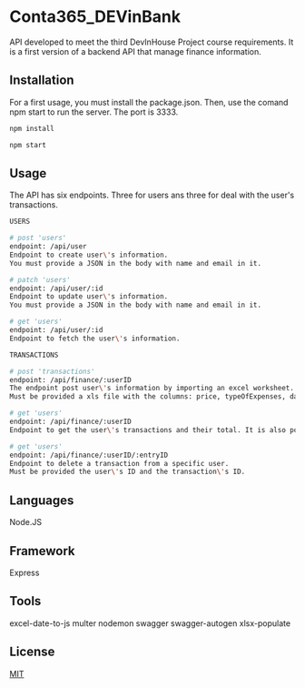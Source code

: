 # Conta365_DEVinBank

API developed to meet the third DevInHouse Project course requirements.
It is a first version of a backend API that manage finance information.

## Installation

For a first usage, you must install the package.json.
Then, use the comand npm start to run the server.
The port is 3333.

```bash
npm install

npm start
```

## Usage

The API has six endpoints. Three for users ans three for deal with the user's transactions.

```bash
USERS

# post 'users'
endpoint: /api/user
Endpoint to create user\'s information.
You must provide a JSON in the body with name and email in it.

# patch 'users'
endpoint: /api/user/:id
Endpoint to update user\'s information.
You must provide a JSON in the body with name and email in it.

# get 'users'
endpoint: /api/user/:id
Endpoint to fetch the user\'s information.

TRANSACTIONS

# post 'transactions'
endpoint: /api/finance/:userID
The endpoint post user\'s information by importing an excel worksheet.
Must be provided a xls file with the columns: price, typeOfExpenses, date, name, in this exactly order.

# get 'users'
endpoint: /api/finance/:userID
Endpoint to get the user\'s transactions and their total. It is also possible to filter by the year and typeOfExpenses through query.

# get 'users'
endpoint: /api/finance/:userID/:entryID
Endpoint to delete a transaction from a specific user.
Must be provided the user\'s ID and the transaction\'s ID.
```

## Languages

Node.JS

## Framework

Express

## Tools

excel-date-to-js
multer
nodemon
swagger
swagger-autogen
xlsx-populate

## License

[MIT](https://choosealicense.com/licenses/mit/)
